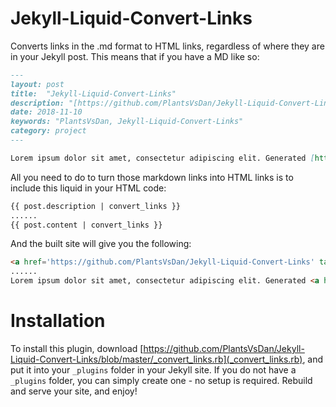 # Jekyll-Liquid-Convert-Links
Converts links in the .md format to HTML links, regardless of where they are in your Jekyll post. This means that if you have a MD like so:
```md
---
layout: post
title:  "Jekyll-Liquid-Convert-Links"
description: "[https://github.com/PlantsVsDan/Jekyll-Liquid-Convert-Links](Jekyll-Liquid-Convert-Links) is a Jekyll-Liquid plugin that converts links in the .md format to HTML links, regardless of where they are in your Jekyll post."
date: 2018-11-10
keywords: "PlantsVsDan, Jekyll-Liquid-Convert-Links"
category: project
---

Lorem ipsum dolor sit amet, consectetur adipiscing elit. Generated [https://lipsum.com/](here).
```

All you need to do to turn those markdown links into HTML links is to include this liquid in your HTML code:
```HTML
{{ post.description | convert_links }}
......
{{ post.content | convert_links }} 
```

And the built site will give you the following:
```HTML
<a href='https://github.com/PlantsVsDan/Jekyll-Liquid-Convert-Links' target='_blank'>Jekyll-Liquid-Convert-Links</a> is a Jekyll-Liquid plugin that converts links in the .md format to HTML links, regardless of where they are in your Jekyll post.
......
Lorem ipsum dolor sit amet, consectetur adipiscing elit. Generated <a href='https://lipsum.com/' target='_blank'>here</a>.
```

# Installation
To install this plugin, download [https://github.com/PlantsVsDan/Jekyll-Liquid-Convert-Links/blob/master/_convert_links.rb](_convert_links.rb), and put it into your `_plugins` folder in your Jekyll site. If you do not have a `_plugins` folder, you can simply create one - no setup is required. Rebuild and serve your site, and enjoy!
